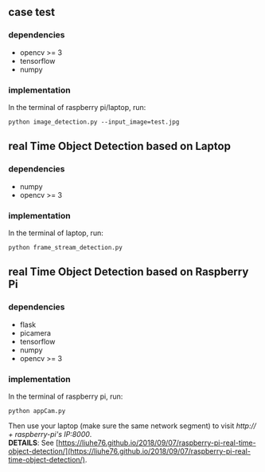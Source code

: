 ## case test  
### dependencies
* opencv >= 3
* tensorflow
* numpy


### implementation
In the terminal of raspberry pi/laptop, run:
```
python image_detection.py --input_image=test.jpg
```
## real Time Object Detection based on Laptop
### dependencies
* numpy
* opencv >= 3

### implementation
In the terminal of laptop, run:
```
python frame_stream_detection.py
```
## real Time Object Detection based on Raspberry Pi
### dependencies
* flask
* picamera
* tensorflow
* numpy
* opencv >= 3

### implementation
In the terminal of raspberry pi, run:
```
python appCam.py
```
Then use your laptop (make sure the same network segment) to visit *http:// + raspberry-pi's IP:8000*.  
**DETAILS**: See [https://liuhe76.github.io/2018/09/07/raspberry-pi-real-time-object-detection/](https://liuhe76.github.io/2018/09/07/raspberry-pi-real-time-object-detection/).